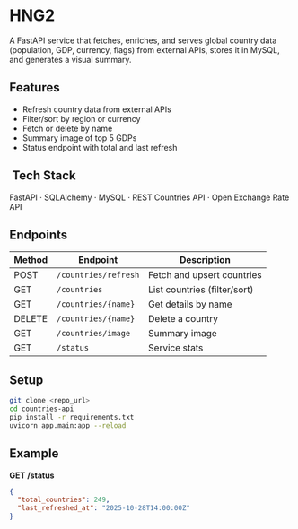 #  HNG2

A FastAPI service that fetches, enriches, and serves global country data (population, GDP, currency, flags) from external APIs, stores it in MySQL, and generates a visual summary.

##  Features
- Refresh country data from external APIs  
- Filter/sort by region or currency  
- Fetch or delete by name  
- Summary image of top 5 GDPs  
- Status endpoint with total and last refresh

## ️ Tech Stack
FastAPI · SQLAlchemy · MySQL · REST Countries API · Open Exchange Rate API

##  Endpoints
| Method | Endpoint | Description |
|--------|-----------|-------------|
| POST | `/countries/refresh` | Fetch and upsert countries |
| GET | `/countries` | List countries (filter/sort) |
| GET | `/countries/{name}` | Get details by name |
| DELETE | `/countries/{name}` | Delete a country |
| GET | `/countries/image` | Summary image |
| GET | `/status` | Service stats |

##  Setup
```bash
git clone <repo_url>
cd countries-api
pip install -r requirements.txt
uvicorn app.main:app --reload
```

##  Example
**GET /status**
```json
{
  "total_countries": 249,
  "last_refreshed_at": "2025-10-28T14:00:00Z"
}

